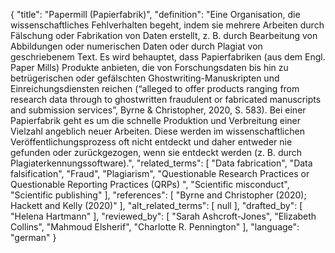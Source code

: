 {
    "title": "Papermill (Papierfabrik)",
    "definition": "Eine Organisation, die wissenschaftliches Fehlverhalten begeht, indem sie mehrere Arbeiten durch Fälschung oder Fabrikation von Daten erstellt, z. B. durch Bearbeitung von Abbildungen oder numerischen Daten oder durch Plagiat von geschriebenem Text. Es wird behauptet, dass Papierfabriken (aus dem Engl. Paper Mills) Produkte anbieten, die von Forschungsdaten bis hin zu betrügerischen oder gefälschten Ghostwriting-Manuskripten und Einreichungsdiensten reichen (“alleged to offer products ranging from research data through to ghostwritten fraudulent or fabricated manuscripts and submission services”, Byrne & Christopher, 2020, S. 583). Bei einer Papierfabrik geht es um die schnelle Produktion und Verbreitung einer Vielzahl angeblich neuer Arbeiten. Diese werden im wissenschaftlichen Veröffentlichungsprozess oft nicht entdeckt und daher entweder nie gefunden oder zurückgezogen, wenn sie entdeckt werden (z. B. durch Plagiaterkennungssoftware).",
    "related_terms": [
        "Data fabrication",
        "Data falsification",
        "Fraud",
        "Plagiarism",
        "Questionable Research Practices or Questionable Reporting Practices (QRPs) ",
        "Scientific misconduct",
        "Scientific publishing"
    ],
    "references": [
        "Byrne and Christopher (2020); Hackett and Kelly (2020)"
    ],
    "alt_related_terms": [
        null
    ],
    "drafted_by": [
        "Helena Hartmann"
    ],
    "reviewed_by": [
        "Sarah Ashcroft-Jones",
        "Elizabeth Collins",
        "Mahmoud Elsherif",
        "Charlotte R. Pennington"
    ],
    "language": "german"
}